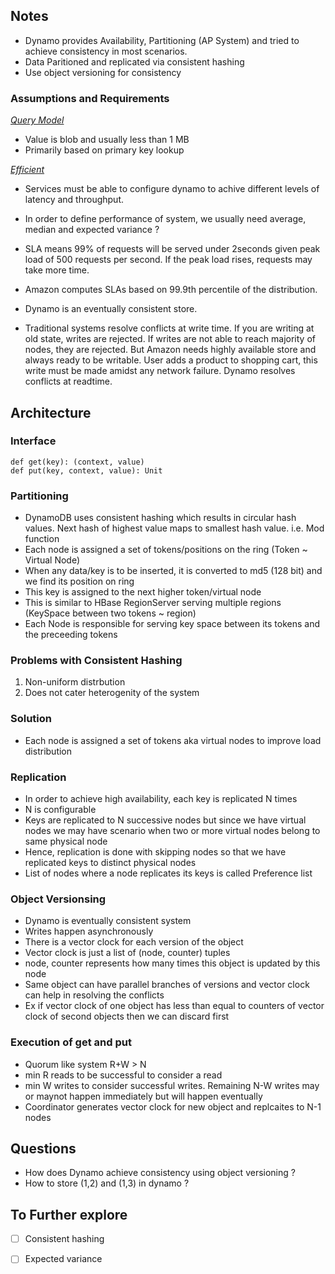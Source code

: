## Notes

- Dynamo provides Availability, Partitioning (AP System) and tried to achieve consistency in most scenarios.
- Data Paritioned and replicated via consistent hashing
- Use object versioning for consistency

### Assumptions and Requirements

*<u>Query Model</u>*
- Value is blob and usually less than 1 MB
- Primarily based on primary key lookup

*<u>Efficient</u>*
- Services must be able to configure dynamo to achive different levels of latency and throughput.

- In order to define performance of system, we usually need average, median and expected variance ?
- SLA means 99% of requests will be served under 2seconds given peak load of 500 requests per second. If the peak load rises, requests may take more time.
- Amazon computes SLAs based on 99.9th percentile of the distribution.

- Dynamo is an eventually consistent store.
- Traditional systems resolve conflicts at write time. If you are writing at old state, writes are rejected. If writes are not able to reach majority of nodes, they are rejected. But Amazon needs highly available store and always ready to be writable. User adds a product to shopping cart, this write must be made amidst any network failure. Dynamo resolves conflicts at readtime.

## Architecture

### Interface

    def get(key): (context, value)
    def put(key, context, value): Unit

### Partitioning
- DynamoDB uses consistent hashing which results in circular hash values. Next hash of highest value maps to smallest hash value. i.e. Mod function
- Each node is assigned a set of tokens/positions on the ring (Token ~ Virtual Node)
- When any data/key is to be inserted, it is converted to md5 (128 bit) and we find its position on ring
- This key is assigned to the next higher token/virtual node
- This is similar to HBase RegionServer serving multiple regions (KeySpace between two tokens ~ region)
- Each Node is responsible for serving key space between its tokens and the preceeding tokens

### Problems with Consistent Hashing
1. Non-uniform distrbution
2. Does not cater heterogenity of the system

### Solution
- Each node is assigned a set of tokens aka virtual nodes to improve load distribution

### Replication
- In order to achieve high availability, each key is replicated N times
- N is configurable
- Keys are replicated to N successive nodes but since we have virtual nodes we may have scenario when two or more virtual nodes belong to same physical node
- Hence, replication is done with skipping nodes so that we have replicated keys to distinct physical nodes
- List of nodes where a node replicates its keys is called Preference list 

### Object Versionsing
- Dynamo is eventually consistent system
- Writes happen asynchronously 
- There is a vector clock for each version of the object
- Vector clock is just a list of (node, counter) tuples
- node, counter represents how many times this object is updated by this node
- Same object can have parallel branches of versions and vector clock can help in resolving the conflicts
- Ex if vector clock of one object has less than equal to counters of vector clock of second objects then we can discard first

### Execution of get and put
- Quorum like system R+W > N
- min R reads to be successful to consider a read
- min W writes to consider successful writes. Remaining N-W writes may or maynot happen immediately but will happen eventually
- Coordinator generates vector clock for new object and replcaites to N-1 nodes

## Questions
- How does Dynamo achieve consistency using object versioning ?
- How to store (1,2) and (1,3) in dynamo ?


## To Further explore
- [ ] Consistent hashing
- [ ] Expected variance

